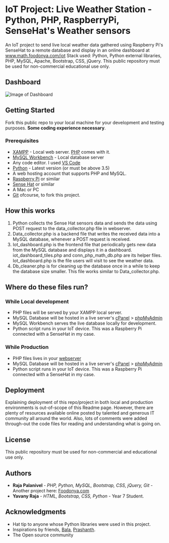 # IoT Project: Live Weather Station -Python, PHP, RaspberryPi, SenseHat's Weather sensors
An IoT project to send live local weather data gathered using Raspberry Pi's SenseHat to a remote database and display in an online dashboard at www.math.foodonya.com/iot Stack used: Python, Python external libraries, PHP, MySQL, Apache, Bootstrap, CSS, jQuery. This public repository must be used for non-commercial educational use only.

## Dashboard

![Image of Dashboard](https://math.foodonya.com/iot/r_admin_use/dash_img.jpg)

## Getting Started

Fork this public repo to your local machine for your development and testing purposes. **Some coding experience necessary**.

### Prerequisites

* [XAMPP](https://www.apachefriends.org/index.html) - Local web server. [PHP](https://www.php.net/) comes with it.
* [MySQL Workbench](https://www.mysql.com/products/workbench/) - Local database server
* Any code editor. I used [VS Code](https://code.visualstudio.com/)
* [Python](https://www.python.org/) - Latest version (or must be above 3.5)
* A web hosting account that supports PHP and MySQL.
* [Raspberry Pi](https://www.raspberrypi.org/) or similar
* [Sense Hat](https://www.raspberrypi.org/products/sense-hat/) or similar
* A Mac or PC
* [Git](https://git-scm.com/) ofcourse, to fork this project.


## How this works
1. Python collects the Sense Hat sensors data and sends the data using POST request to the data_collector.php file in webserver.
2. Data_collector.php is a backend file that writes the received data into a MySQL database, whenever a POST request is received.
3. Iot_dashboard.php is the frontend file that periodically gets new data from the MySQL database and displays it in a dashboard. iot_dashboard_tiles.php and conn_php_math_db.php are its helper files. Iot_dashboard.php is the file users will visit to see the weather data.
4. Db_cleaner.php is for cleaning up the database once in a while to keep the database size smaller. This file works similar to Data_collector.php.


## Where do these files run?

### While Local development

* PHP files will be served by your XAMPP local server.
* MySQL Database will be hosted in a live server's [cPanel](https://www.cpanel.net/) > [phpMyAdmin](https://www.phpmyadmin.net/)
* MySQL Workbench serves the live database locally for development.
* Python script runs in your IoT device. This was a Raspberry Pi connected with a SenseHat in my case.

### While Production

* PHP files lives in your [webserver](https://math.foodonya.com/iot/php/iot_dashboard.php)
* MySQL Database will be hosted in a live server's [cPanel](https://www.cpanel.net/) > [phpMyAdmin](https://www.phpmyadmin.net/)
* Python script runs in your IoT device. This was a Raspberry Pi connected with a SenseHat in my case.

## Deployment

Explaining deployment of this repo/project in both local and production environments is out-of-scope of this Readme page. However, there are plenty of resources available online posted by talented and generous IT community all around the world. Also, lots of comments were added through-out the code files for reading and understanding what is going on. 

## License

This public repository must be used for non-commercial and educational use only.

## Authors

* **Raja Palanivel** - *PHP, Python, MySQL, Bootstrap, CSS, jQuery, Git* - Another project here: [Foodonya.com](https://foodonya.com/)
* **Yavany Raja** - *HTML, Bootstrap, CSS, Python* - Year 7 Student.

## Acknowledgments

* Hat tip to anyone whose Python libraries were used in this project.
* Inspirations by friends, [Bala](https://www.linkedin.com/in/balasmn/), [Prashanth](https://www.linkedin.com/in/prashanth-umashanker-a28a6019/).
* The Open source community
